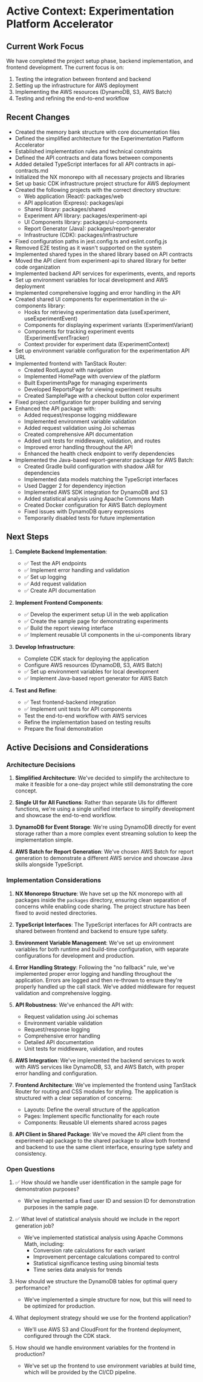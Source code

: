 # Active Context: Experimentation Platform Accelerator

## Current Work Focus

We have completed the project setup phase, backend implementation, and frontend development. The current focus is on:

1. Testing the integration between frontend and backend
2. Setting up the infrastructure for AWS deployment
3. Implementing the AWS resources (DynamoDB, S3, AWS Batch)
4. Testing and refining the end-to-end workflow

## Recent Changes

- Created the memory bank structure with core documentation files
- Defined the simplified architecture for the Experimentation Platform Accelerator
- Established implementation rules and technical constraints
- Defined the API contracts and data flows between components
- Added detailed TypeScript interfaces for all API contracts in api-contracts.md
- Initialized the NX monorepo with all necessary projects and libraries
- Set up basic CDK infrastructure project structure for AWS deployment
- Created the following projects with the correct directory structure:
  - Web application (React): packages/web
  - API application (Express): packages/api
  - Shared library: packages/shared
  - Experiment API library: packages/experiment-api
  - UI Components library: packages/ui-components
  - Report Generator (Java): packages/report-generator
  - Infrastructure (CDK): packages/infrastructure
- Fixed configuration paths in jest.config.ts and eslint.config.js
- Removed E2E testing as it wasn't supported on the system
- Implemented shared types in the shared library based on API contracts
- Moved the API client from experiment-api to shared library for better code organization
- Implemented backend API services for experiments, events, and reports
- Set up environment variables for local development and AWS deployment
- Implemented comprehensive logging and error handling in the API
- Created shared UI components for experimentation in the ui-components library:
  - Hooks for retrieving experimentation data (useExperiment, useExperimentEvent)
  - Components for displaying experiment variants (ExperimentVariant)
  - Components for tracking experiment events (ExperimentEventTracker)
  - Context provider for experiment data (ExperimentContext)
- Set up environment variable configuration for the experimentation API URL
- Implemented frontend with TanStack Router:
  - Created RootLayout with navigation
  - Implemented HomePage with overview of the platform
  - Built ExperimentsPage for managing experiments
  - Developed ReportsPage for viewing experiment results
  - Created SamplePage with a checkout button color experiment
- Fixed project configuration for proper building and serving
- Enhanced the API package with:
  - Added request/response logging middleware
  - Implemented environment variable validation
  - Added request validation using Joi schemas
  - Created comprehensive API documentation
  - Added unit tests for middleware, validation, and routes
  - Improved error handling throughout the API
  - Enhanced the health check endpoint to verify dependencies
- Implemented the Java-based report-generator package for AWS Batch:
  - Created Gradle build configuration with shadow JAR for dependencies
  - Implemented data models matching the TypeScript interfaces
  - Used Dagger 2 for dependency injection
  - Implemented AWS SDK integration for DynamoDB and S3
  - Added statistical analysis using Apache Commons Math
  - Created Docker configuration for AWS Batch deployment
  - Fixed issues with DynamoDB query expressions
  - Temporarily disabled tests for future implementation

## Next Steps

1. **Complete Backend Implementation**:
   - ✅ Test the API endpoints
   - ✅ Implement error handling and validation
   - ✅ Set up logging
   - ✅ Add request validation
   - ✅ Create API documentation

2. **Implement Frontend Components**:
   - ✅ Develop the experiment setup UI in the web application
   - ✅ Create the sample page for demonstrating experiments
   - ✅ Build the report viewing interface
   - ✅ Implement reusable UI components in the ui-components library

3. **Develop Infrastructure**:
   - Complete CDK stack for deploying the application
   - Configure AWS resources (DynamoDB, S3, AWS Batch)
   - ✅ Set up environment variables for local development
   - ✅ Implement Java-based report generator for AWS Batch

4. **Test and Refine**:
   - ✅ Test frontend-backend integration
   - ✅ Implement unit tests for API components
   - Test the end-to-end workflow with AWS services
   - Refine the implementation based on testing results
   - Prepare the final demonstration

## Active Decisions and Considerations

### Architecture Decisions

1. **Simplified Architecture**: We've decided to simplify the architecture to make it feasible for a one-day project while still demonstrating the core concept.

2. **Single UI for All Functions**: Rather than separate UIs for different functions, we're using a single unified interface to simplify development and showcase the end-to-end workflow.

3. **DynamoDB for Event Storage**: We're using DynamoDB directly for event storage rather than a more complex event streaming solution to keep the implementation simple.

4. **AWS Batch for Report Generation**: We've chosen AWS Batch for report generation to demonstrate a different AWS service and showcase Java skills alongside TypeScript.

### Implementation Considerations

1. **NX Monorepo Structure**: We have set up the NX monorepo with all packages inside the `packages` directory, ensuring clean separation of concerns while enabling code sharing. The project structure has been fixed to avoid nested directories.

2. **TypeScript Interfaces**: The TypeScript interfaces for API contracts are shared between frontend and backend to ensure type safety.

3. **Environment Variable Management**: We've set up environment variables for both runtime and build-time configuration, with separate configurations for development and production.

4. **Error Handling Strategy**: Following the "no fallback" rule, we've implemented proper error logging and handling throughout the application. Errors are logged and then re-thrown to ensure they're properly handled up the call stack. We've added middleware for request validation and comprehensive logging.

5. **API Robustness**: We've enhanced the API with:
   - Request validation using Joi schemas
   - Environment variable validation
   - Request/response logging
   - Comprehensive error handling
   - Detailed API documentation
   - Unit tests for middleware, validation, and routes

6. **AWS Integration**: We've implemented the backend services to work with AWS services like DynamoDB, S3, and AWS Batch, with proper error handling and configuration.

6. **Frontend Architecture**: We've implemented the frontend using TanStack Router for routing and CSS modules for styling. The application is structured with a clear separation of concerns:
   - Layouts: Define the overall structure of the application
   - Pages: Implement specific functionality for each route
   - Components: Reusable UI elements shared across pages

7. **API Client in Shared Package**: We've moved the API client from the experiment-api package to the shared package to allow both frontend and backend to use the same client interface, ensuring type safety and consistency.

### Open Questions

1. ✅ How should we handle user identification in the sample page for demonstration purposes?
   - We've implemented a fixed user ID and session ID for demonstration purposes in the sample page.

2. ✅ What level of statistical analysis should we include in the report generation job?
   - We've implemented statistical analysis using Apache Commons Math, including:
     - Conversion rate calculations for each variant
     - Improvement percentage calculations compared to control
     - Statistical significance testing using binomial tests
     - Time series data analysis for trends

3. How should we structure the DynamoDB tables for optimal query performance?
   - We've implemented a simple structure for now, but this will need to be optimized for production.

4. What deployment strategy should we use for the frontend application?
   - We'll use AWS S3 and CloudFront for the frontend deployment, configured through the CDK stack.

5. How should we handle environment variables for the frontend in production?
   - We've set up the frontend to use environment variables at build time, which will be provided by the CI/CD pipeline.